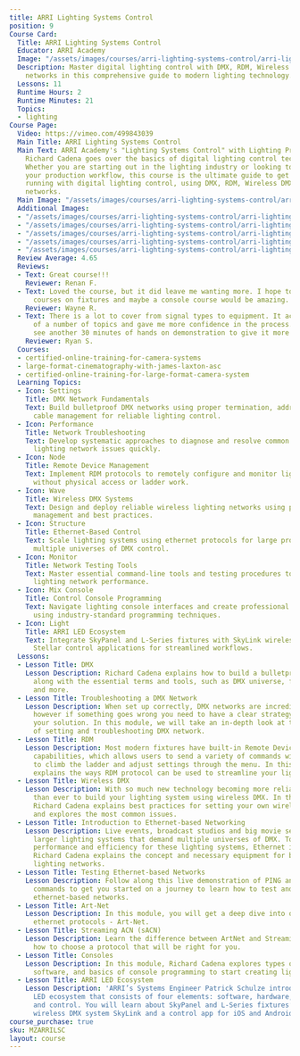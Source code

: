 ```yaml
---
title: ARRI Lighting Systems Control
position: 9
Course Card:
  Title: ARRI Lighting Systems Control
  Educator: ARRI Academy
  Image: "/assets/images/courses/arri-lighting-systems-control/arri-lighting-systems-control.jpg"
  Description: Master digital lighting control with DMX, RDM, Wireless DMX, and ethernet-based
    networks in this comprehensive guide to modern lighting technology.
  Lessons: 11
  Runtime Hours: 2
  Runtime Minutes: 21
  Topics:
  - lighting
Course Page:
  Video: https://vimeo.com/499843039
  Main Title: ARRI Lighting Systems Control
  Main Text: ARRI Academy's "Lighting Systems Control" with Lighting Professional/Author
    Richard Cadena goes over the basics of digital lighting control technologies.
    Whether you are starting out in the lighting industry or looking to streamline
    your production workflow, this course is the ultimate guide to get you up and
    running with digital lighting control, using DMX, RDM, Wireless DMX, and ethernet-based
    networks.
  Main Image: "/assets/images/courses/arri-lighting-systems-control/arri-lighting-systems-control-1.jpg"
  Additional Images:
  - "/assets/images/courses/arri-lighting-systems-control/arri-lighting-systems-control-2.jpg"
  - "/assets/images/courses/arri-lighting-systems-control/arri-lighting-systems-control-3.jpg"
  - "/assets/images/courses/arri-lighting-systems-control/arri-lighting-systems-control-4.jpg"
  - "/assets/images/courses/arri-lighting-systems-control/arri-lighting-systems-control-5.jpg"
  - "/assets/images/courses/arri-lighting-systems-control/arri-lighting-systems-control-6.jpg"
  Review Average: 4.65
  Reviews:
  - Text: Great course!!!
    Reviewer: Renan F.
  - Text: Loved the course, but it did leave me wanting more. I hope to see more ARRI
      courses on fixtures and maybe a console course would be amazing. Many thanks!
    Reviewer: Wayne R.
  - Text: There is a lot to cover from signal types to equipment. It acheived a demystification
      of a number of topics and gave me more confidence in the process. I could easily
      see another 30 minutes of hands on demonstration to give it more perspective.
    Reviewer: Ryan S.
  Courses:
  - certified-online-training-for-camera-systems
  - large-format-cinematography-with-james-laxton-asc
  - certified-online-training-for-large-format-camera-system
  Learning Topics:
  - Icon: Settings
    Title: DMX Network Fundamentals
    Text: Build bulletproof DMX networks using proper termination, addressing, and
      cable management for reliable lighting control.
  - Icon: Performance
    Title: Network Troubleshooting
    Text: Develop systematic approaches to diagnose and resolve common DMX and ethernet
      lighting network issues quickly.
  - Icon: Node
    Title: Remote Device Management
    Text: Implement RDM protocols to remotely configure and monitor lighting fixtures
      without physical access or ladder work.
  - Icon: Wave
    Title: Wireless DMX Systems
    Text: Design and deploy reliable wireless lighting networks using proper frequency
      management and best practices.
  - Icon: Structure
    Title: Ethernet-Based Control
    Text: Scale lighting systems using ethernet protocols for large productions requiring
      multiple universes of DMX control.
  - Icon: Monitor
    Title: Network Testing Tools
    Text: Master essential command-line tools and testing procedures to verify ethernet-based
      lighting network performance.
  - Icon: Mix Console
    Title: Control Console Programming
    Text: Navigate lighting console interfaces and create professional lighting designs
      using industry-standard programming techniques.
  - Icon: Light
    Title: ARRI LED Ecosystem
    Text: Integrate SkyPanel and L-Series fixtures with SkyLink wireless systems and
      Stellar control applications for streamlined workflows.
  Lessons:
  - Lesson Title: DMX
    Lesson Description: Richard Cadena explains how to build a bulletproof DMX network,
      along with the essential terms and tools, such as DMX universe, fixture personalities,
      and more.
  - Lesson Title: Troubleshooting a DMX Network
    Lesson Description: When set up correctly, DMX networks are incredibly reliable
      however if something goes wrong you need to have a clear strategy for finding
      your solution. In this module, we will take an in-depth look at the best practices
      of setting and troubleshooting DMX network.
  - Lesson Title: RDM
    Lesson Description: Most modern fixtures have built-in Remote Device Management
      capabilities, which allows users to send a variety of commands without a need
      to climb the ladder and adjust settings through the menu. In this lesson, Richard
      explains the ways RDM protocol can be used to streamline your lighting workflow.
  - Lesson Title: Wireless DMX
    Lesson Description: With so much new technology becoming more reliable, it’s easier
      than ever to build your lighting system using wireless DMX. In this episode,
      Richard Cadena explains best practices for setting your own wireless system
      and explores the most common issues.
  - Lesson Title: Introduction to Ethernet-based Networking
    Lesson Description: Live events, broadcast studios and big movie sets require
      larger lighting systems that demand multiple universes of DMX. To enable higher
      performance and efficiency for these lighting systems, Ethernet is the go-to.
      Richard Cadena explains the concept and necessary equipment for building ethernet
      lighting networks.
  - Lesson Title: Testing Ethernet-based Networks
    Lesson Description: Follow along this live demonstration of PING and IPCONFIG
      commands to get you started on a journey to learn how to test and troubleshoot
      ethernet-based networks.
  - Lesson Title: Art-Net
    Lesson Description: In this module, you will get a deep dive into one of the open
      ethernet protocols - Art-Net.
  - Lesson Title: Streaming ACN (sACN)
    Lesson Description: Learn the difference between ArtNet and Streaming ACN, and
      how to choose a protocol that will be right for you.
  - Lesson Title: Consoles
    Lesson Description: In this module, Richard Cadena explores types of consoles,
      software, and basics of console programming to start creating lighting designs.
  - Lesson Title: ARRI LED Ecosystem
    Lesson Description: 'ARRI’s Systems Engineer Patrick Schulze introduces the ARRI
      LED ecosystem that consists of four elements: software, hardware, communication
      and control. You will learn about SkyPanel and L-Series fixtures’ software,
      wireless DMX system SkyLink and a control app for iOS and Android – Stellar.'
course_purchase: true
sku: MZARRILSC
layout: course
---
```


